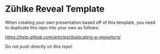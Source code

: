 # Zühlke Reveal Template

When creating your own presentation based off of this template, you need to 
duplicate this repo into your own as follows:

https://help.github.com/articles/duplicating-a-repository/

Do not push directly on this repo!